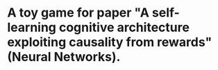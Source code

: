 # A toy game for paper "A self-learning cognitive architecture exploiting causality from rewards" (Neural Networks).
